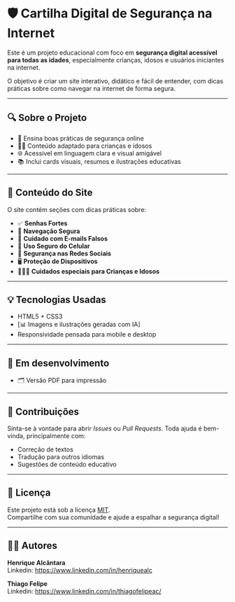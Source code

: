 # 🛡️ Cartilha Digital de Segurança na Internet

Este é um projeto educacional com foco em **segurança digital acessível para todas as idades**, especialmente crianças, idosos e usuários iniciantes na internet.

O objetivo é criar um site interativo, didático e fácil de entender, com dicas práticas sobre como navegar na internet de forma segura.

---

## 🔍 Sobre o Projeto

- 📱 Ensina boas práticas de segurança online
- 👶👵 Conteúdo adaptado para crianças e idosos
- 🌐 Acessível em linguagem clara e visual amigável
- 📚 Inclui cards visuais, resumos e ilustrações educativas

---

## 📂 Conteúdo do Site

O site contém seções com dicas práticas sobre:

- ✅ **Senhas Fortes**
- 🧭 **Navegação Segura**
- 📧 **Cuidado com E-mails Falsos**
- 📱 **Uso Seguro do Celular**
- 👥 **Segurança nas Redes Sociais**
- 🖥️ **Proteção de Dispositivos**
- 👨‍👩‍👧 **Cuidados especiais para Crianças e Idosos**

---

## 💡 Tecnologias Usadas

- HTML5 + CSS3    
- [📊 Imagens e ilustrações geradas com IA]  
- Responsividade pensada para mobile e desktop

---

## 🚧 Em desenvolvimento

- 🗂️ Versão PDF para impressão  

---

## 🤝 Contribuições

Sinta-se à vontade para abrir *Issues* ou *Pull Requests*. Toda ajuda é bem-vinda, principalmente com:

- Correção de textos
- Tradução para outros idiomas
- Sugestões de conteúdo educativo

---

## 📜 Licença

Este projeto está sob a licença [MIT](LICENSE).  
Compartilhe com sua comunidade e ajude a espalhar a segurança digital!

---

## 👩‍🏫 Autores

**Henrique Alcântara**  
Linkedin: https://www.linkedin.com/in/henriquealc

**Thiago Felipe**  
Linkedin: https://www.linkedin.com/in/thiagofelipeac/



